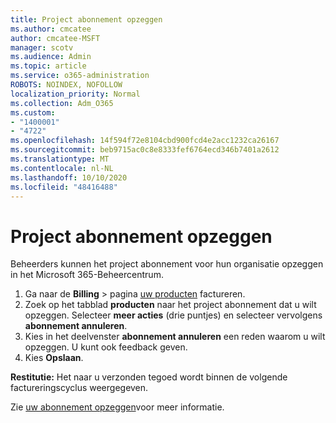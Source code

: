 ```yaml
---
title: Project abonnement opzeggen
ms.author: cmcatee
author: cmcatee-MSFT
manager: scotv
ms.audience: Admin
ms.topic: article
ms.service: o365-administration
ROBOTS: NOINDEX, NOFOLLOW
localization_priority: Normal
ms.collection: Adm_O365
ms.custom:
- "1400001"
- "4722"
ms.openlocfilehash: 14f594f72e8104cbd900fcd4e2acc1232ca26167
ms.sourcegitcommit: beb9715ac0c8e8333fef6764ecd346b7401a2612
ms.translationtype: MT
ms.contentlocale: nl-NL
ms.lasthandoff: 10/10/2020
ms.locfileid: "48416488"
---
```

# <a name="cancel-project-subscription"></a>Project abonnement opzeggen

Beheerders kunnen het project abonnement voor hun organisatie opzeggen in het Microsoft 365-Beheercentrum.

1. Ga naar de **Billing** \> pagina [uw producten](https://go.microsoft.com/fwlink/p/?linkid=842054) factureren.
2. Zoek op het tabblad **producten** naar het project abonnement dat u wilt opzeggen. Selecteer **meer acties** (drie puntjes) en selecteer vervolgens **abonnement annuleren**.
3. Kies in het deelvenster **abonnement annuleren** een reden waarom u wilt opzeggen. U kunt ook feedback geven.
4. Kies **Opslaan**.

**Restitutie:** Het naar u verzonden tegoed wordt binnen de volgende factureringscyclus weergegeven.

Zie [uw abonnement opzeggen](https://docs.microsoft.com/microsoft-365/commerce/subscriptions/cancel-your-subscription)voor meer informatie.
